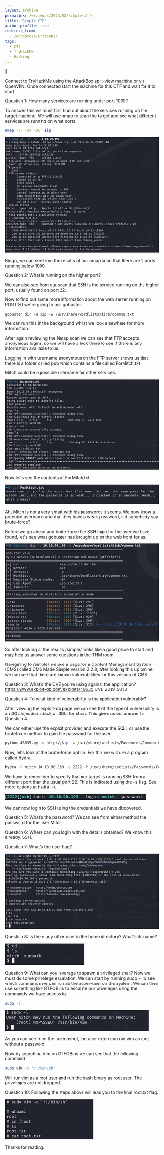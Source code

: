 ```yaml
---
layout: archive
permalink: /writeups/2024/03/simple-ctf/
title: 'Simple CTF'
author_profile: true
redirect_from:
  - /wordpress/writeups/
tags:
  - CTF
  - TryHackMe
  - Hacking
---
```


🚩

Connect to TryHackMe using the AttackBox split-view machine or via OpenVPN. Once connected start the machine for this CTF and
wait for it to start.

Question 1: How many services are running under port 1000?

To answer this we must first find out about the services running on the target machine. We will use nmap to scan the target and see what different services are running on what ports.

```bash
nmap -p- -sV -sC  $ip
```

![](/images/simple-ctf1.png)

Bingo, we can see from the results of our nmap scan that there are 2 ports running below 1000.

Question 2: What is running on the higher port?

We can also see from our scan that SSH is the service running on the higher port, usually found on port 22.

Now to find out some more information about the web server running on PORT 80 we're going to use gobuster.

```
gobuster dir -u $ip -w /usr/share/wordlists/dirb/common.txt
```

We can run this in the background whilst we look elsewhere for more information.

After again reviewing the Nmap scan we can see that FTP accepts anonymous logins, so we will have a look there to see if there
is any information available to us.

Logging in with username anonymous on the FTP server shows us that there is a folder called pub which contains a file called ForMitch.txt

Mitch could be a possible username for other services.

![](/images/simple-ctf2.png)

Now let's see the contents of ForMitch.txt.

![](/images/simple-ctf3.png)

Ah, Mitch is not a very smart with his passwords it seems. We now know a potential username and that they have a weak password,
did somebody say brute-force?

Before we go ahead and brute-force the SSH login for the user we have found, let's see what gobuster has brought up on the web front for us.

![](/images/simple-ctf4.png)

So after looking at the results /simple/ looks like a good place to start and may help us answer some questions in the THM room.

Navigating to /simple/ we see a page for a Content Management System (CMS) called CMS Made Simple version 2.2.8, after looking this up online we can see that there are known vulnerabilities for this version of CMS.

Question 3: What's the CVE you're using against the application?
https://www.exploit-db.com/exploits/46635
CVE-2019-9053

Question 4: To what kind of vulnerability is the application vulnerable?

After viewing the exploit-db page we can see that the type of vulnerability is an SQL Injection attack or SQLi for short. This gives us our answer to Question 4.

We can either use the exploit provided and execute the SQLi, or use the bruteforce method to gain the password for the user.

```bash
python 46635.py -u http://$ip -w /usr/share/seclists/Passwords/Common-Credentials/best110.txt
```

Now, let's look at the brute-force option. For this we will use a program called Hydra.

```bash
hydra -l mitch 10.10.90.199 -s 2222 -P /usr/share/seclists/Passwords/Common-Credentials/best110.txt ssh
```

We have to remember to specify that our target is running SSH from a different port than the usual port 22. This is indicated using the -s flag. See more options at hydra -h.

![](/images/simple-ctf5.png)

We can now login to SSH using the credentials we have discovered.

Question 5: What's the password?
We can see from either method the password for the user Mitch.

Question 6: Where can you login with the details obtained?
We know this already, SSH.

Question 7: What's the user flag?

![](/images/simple-ctf6.png)

Question 8: Is there any other user in the home directory? What's its name?

![](/images/simple-ctf7.png)

Question 9: What can you leverage to spawn a privileged shell?
Now we must do some privelege escalation. We can start by running sudo -l to see which commands we can run as the super-user on the system. We can then use something like GTFOBins to escalate our priveleges using the commands we have access to.

```bash
sudo -l
```

![](/images/simple-ctf8.png)

As you can see from the screenshot, the user mitch can run vim as root without a password.

Now by searching Vim on GTFOBins we can see that the following command

```bash
sudo vim -c ':!/bin/sh'
```

Will run vim as a root user and run the bash binary as root user. The priveleges are not dropped.

Question 10:
Following the steps above will lead you to the final root.txt flag.

![](/images/simple-ctf9.png)

Thanks for reading.
